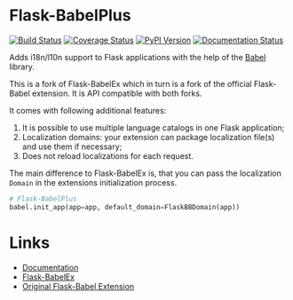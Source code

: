 Flask-BabelPlus
===============

[![Build Status](https://travis-ci.org/sh4nks/flask-babelplus.svg?branch=master)](https://travis-ci.org/sh4nks/flask-babelplus)
[![Coverage Status](https://coveralls.io/repos/github/sh4nks/flask-babelplus/badge.svg?branch=master)](https://coveralls.io/github/sh4nks/flask-babelplus?branch=master)
[![PyPI Version](https://img.shields.io/pypi/v/Flask-BabelPlus.svg)](https://pypi.python.org/pypi/Flask-BabelPlus)
[![Documentation Status](https://readthedocs.org/projects/flask-babelplus/badge/?version=latest)](https://flask-babelplus.readthedocs.io/en/latest/?badge=latest)

Adds i18n/l10n support to Flask applications with the help of the
[Babel](https://github.com/python-babel/babel) library.

This is a fork of Flask-BabelEx which in turn is a fork of the official
Flask-Babel extension. It is API compatible with both forks.

It comes with following additional features:

1. It is possible to use multiple language catalogs in one Flask application;
2. Localization domains: your extension can package localization file(s) and
   use them if necessary;
3. Does not reload localizations for each request.

The main difference to Flask-BabelEx is, that you can pass the
localization ``Domain`` in the extensions initialization process.

```python
# Flask-BabelPlus
babel.init_app(app=app, default_domain=FlaskBBDomain(app))
```


Links
=====

* [Documentation](https://flask-babelplus.readthedocs.io)
* [Flask-BabelEx](https://github.com/mrjoes/flask-babelex)
* [Original Flask-Babel Extension](https://github.com/python-babel/Flask-Babel)

